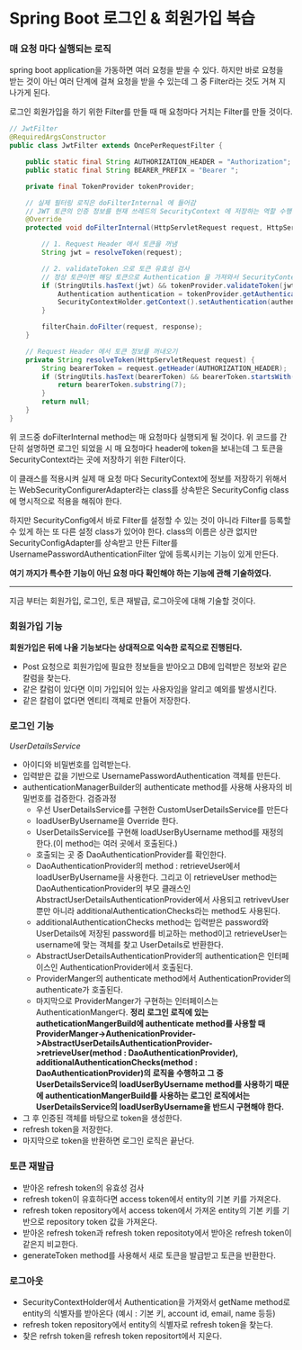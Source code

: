 # Spring Boot 로그인 & 회원가입 복습

### 매 요청 마다 실행되는 로직
spring boot application을 가동하면 여러 요청을 받을 수 있다.
하지만 바로 요청을 받는 것이 아닌 여러 단계에 걸쳐 요청을 받을 수 있는데
그 중 Filter라는 것도 거쳐 지나가게 된다.

로그인 회원가입을 하기 위한 Filter를 만들 때 매 요청마다 거치는 Filter를 만들 것이다.
```java
// JwtFilter
@RequiredArgsConstructor
public class JwtFilter extends OncePerRequestFilter {

    public static final String AUTHORIZATION_HEADER = "Authorization";
    public static final String BEARER_PREFIX = "Bearer ";

    private final TokenProvider tokenProvider;

    // 실제 필터링 로직은 doFilterInternal 에 들어감
    // JWT 토큰의 인증 정보를 현재 쓰레드의 SecurityContext 에 저장하는 역할 수행
    @Override
    protected void doFilterInternal(HttpServletRequest request, HttpServletResponse response, FilterChain filterChain) throws IOException, ServletException {

        // 1. Request Header 에서 토큰을 꺼냄
        String jwt = resolveToken(request);

        // 2. validateToken 으로 토큰 유효성 검사
        // 정상 토큰이면 해당 토큰으로 Authentication 을 가져와서 SecurityContext 에 저장
        if (StringUtils.hasText(jwt) && tokenProvider.validateToken(jwt)) {
            Authentication authentication = tokenProvider.getAuthentication(jwt);
            SecurityContextHolder.getContext().setAuthentication(authentication);
        }

        filterChain.doFilter(request, response);
    }

    // Request Header 에서 토큰 정보를 꺼내오기
    private String resolveToken(HttpServletRequest request) {
        String bearerToken = request.getHeader(AUTHORIZATION_HEADER);
        if (StringUtils.hasText(bearerToken) && bearerToken.startsWith(BEARER_PREFIX)) {
            return bearerToken.substring(7);
        }
        return null;
    }
}
```
위 코드중 doFilterInternal method는 매 요청마다 실행되게 될 것이다.
위 코드를 간단히 설명하면 로그인 되었을 시 매 요청마다 header에 token을 보내는데
그 토큰을 SecurityContext라는 곳에 저장하기 위한 Filter이다.

이 클래스를 적용시켜 실제 매 요청 마다 SecurityContext에 정보를 저장하기 위해서는 WebSecurityConfigurerAdapter라는 class를 상속받은 SecurityConfig class에 명시적으로 적용을 해줘야 한다.

하지만 SecurityConfig에서 바로 Filter를 설정할 수 있는 것이 아니라 Filter를 등록할 수 있게 하는 또 다른 설정 class가 있어야 한다.
class의 이름은 상관 없지만 SecurityConfigAdapter를 상속받고 만든 Filter를 UsernamePasswordAuthenticationFilter 앞에 등록시키는 기능이 있게 만든다.

**여기 까지가 특수한 기능이 아닌 요청 마다 확인해야 하는 기능에 관해 기술하였다.**

---

지금 부터는 회원가입, 로그인, 토큰 재발급, 로그아웃에 대해 기술할 것이다.

### 회원가입 기능


**회원가입은 뒤에 나올 기능보다는 상대적으로 익숙한 로직으로 진행된다.**
- Post 요청으로 회원가입에 필요한 정보들을 받아오고 DB에 입력받은 정보와 같은 칼럼을 찾는다.
- 같은 칼럼이 있다면 이미 가입되어 있는 사용자임을 알리고 예외를 발생시킨다.
- 같은 칼럼이 없다면 엔티티 객체로 만들어 저장한다.

### 로그인 기능

*UserDetailsService*

- 아이디와 비밀번호를 입력받는다.
- 입력받은 값을 기반으로 UsernamePasswordAuthentication 객체를 만든다.
- authenticationManagerBuilder의 authenticate method를 사용해 사용자의 비밀번호를 검증한다.
검증과정
    - 우선 UserDetailsService를 구현한 CustomUserDetailsService를 만든다
    - loadUserByUsername을 Override 한다.
    - UserDetailsService를 구현해 loadUserByUsername method를 재정의 한다.(이 method는 여러 곳에서 호출된다.)
    - 호출되는 곳 중 DaoAuthenticationProvider를 확인한다.
    - DaoAuthenticationProvider의 method : retrieveUser에서 loadUserByUsername을 사용한다. 그리고 이 retrieveUser method는 DaoAuthenticationProvider의 부모 클래스인 AbstractUserDetailsAuthenticationProvider에서 사용되고 retrivevUser 뿐만 아니라 additionalAuthenticationChecks라는 method도 사용된다.
    - additionalAuthenticationChecks method는 입력받은 password와 UserDetails에 저장된 password를 비교하는 method이고 retrieveUser는 username에 맞는 객체를 찾고 UserDetails로 반환한다.
    - AbstractUserDetailsAuthenticationProvider의 authentication은 인터페이스인 AuthenticationProvider에서 호출된다.
    - ProviderManger의 authenticate method에서 AuthenticationProvider의 authenticate가 호출된다.
    - 마지막으로 ProviderManger가 구현하는 인터페이스는 AuthenticationManger다.
**정리**
**로그인 로직에 있는 autheticationMangerBuild에 authenticate method를 사용할 때 ProviderManger->AuthenicationProvider->AbstractUserDetailsAuthenticationProvider->retrieveUser(method : DaoAuthenticationProvider), additionalAuthenticationChecks(method : DaoAuthenticationProvider)의 로직을 수행하고 그 중 UserDetailsService의 loadUserByUsername method를 사용하기 때문에 authenticationMangerBuild를 사용하는 로그인 로직에서는 UserDetailsService의 loadUserByUsername을 반드시 구현해야 한다.**
- 그 후 인증된 객체를 바탕으로 token을 생성한다.
- refresh token을 저장한다.
- 마지막으로 token을 반환하면 로그인 로직은 끝난다.

### 토큰 재발급

- 받아온 refresh token의 유효성 검사
- refresh token이 유효하다면 access token에서 entity의 기본 키를 가져온다.
- refresh token repository에서 access token에서 가져온 entity의 기본 키를 기반으로 repository token 값을 가져온다.
- 받아온 refresh token과 refresh token repositoty에서 받아온 refresh token이 같은지 비교한다.
- generateToken method를 사용해서 새로 토큰을 발급받고 토큰을 반환한다.

### 로그아웃

- SecurityContextHolder에서 Authentication을 가져와서 getName method로 entity의 식별자를 받아온다 (예시 : 기본 키, account id, email, name 등등)
- refresh token repository에서 entity의 식별자로 refresh token을 찾는다.
- 찾은 refrsh token을 refresh token repositort에서 지운다.